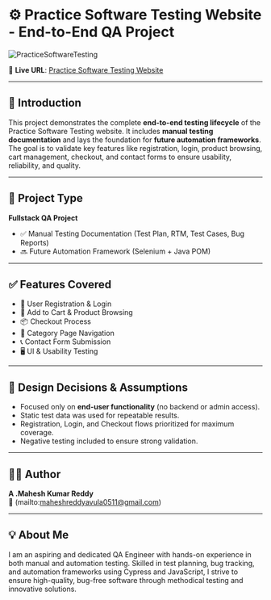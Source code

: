 # ⚙️ Practice Software Testing Website - End-to-End QA Project

![PracticeSoftwareTesting](https://practicesoftwaretesting.com/assets/img/logo.png)

🔗 **Live URL**: [Practice Software Testing Website](https://practicesoftwaretesting.com/)

---

## 🧾 Introduction

This project demonstrates the complete **end-to-end testing lifecycle** of the Practice Software Testing website. It includes **manual testing documentation** and lays the foundation for **future automation frameworks**. The goal is to validate key features like registration, login, product browsing, cart management, checkout, and contact forms to ensure usability, reliability, and quality.

---

## 🚀 Project Type

**Fullstack QA Project**
- ✅ Manual Testing Documentation (Test Plan, RTM, Test Cases, Bug Reports)  
- 🔜 Future Automation Framework (Selenium + Java POM)

---

## ✅ Features Covered

- 🔐 User Registration & Login  
- 🛒 Add to Cart & Product Browsing  
- 📦 Checkout Process  
- 📂 Category Page Navigation  
- 📞 Contact Form Submission  
- 🖥️ UI & Usability Testing  

---

## 📐 Design Decisions & Assumptions

- Focused only on **end-user functionality** (no backend or admin access).  
- Static test data was used for repeatable results.  
- Registration, Login, and Checkout flows prioritized for maximum coverage.  
- Negative testing included to ensure strong validation.  

---

## 👩‍💻 Author

**A .Mahesh Kumar Reddy**  
📧 (mailto:maheshreddyavula0511@gmail.com)

---

## 💡 About Me

I am an aspiring and dedicated QA Engineer with hands-on experience in both manual and automation testing. Skilled in test planning, bug tracking, and automation frameworks using Cypress and JavaScript, I strive to ensure high-quality, bug-free software through methodical testing and innovative solutions.
